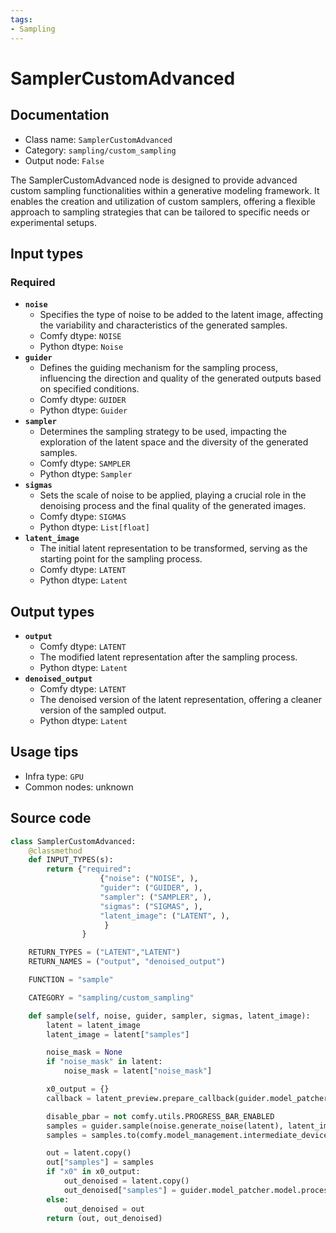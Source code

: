 ```yaml
---
tags:
- Sampling
---
```


# SamplerCustomAdvanced
## Documentation
- Class name: `SamplerCustomAdvanced`
- Category: `sampling/custom_sampling`
- Output node: `False`

The SamplerCustomAdvanced node is designed to provide advanced custom sampling functionalities within a generative modeling framework. It enables the creation and utilization of custom samplers, offering a flexible approach to sampling strategies that can be tailored to specific needs or experimental setups.
## Input types
### Required
- **`noise`**
    - Specifies the type of noise to be added to the latent image, affecting the variability and characteristics of the generated samples.
    - Comfy dtype: `NOISE`
    - Python dtype: `Noise`
- **`guider`**
    - Defines the guiding mechanism for the sampling process, influencing the direction and quality of the generated outputs based on specified conditions.
    - Comfy dtype: `GUIDER`
    - Python dtype: `Guider`
- **`sampler`**
    - Determines the sampling strategy to be used, impacting the exploration of the latent space and the diversity of the generated samples.
    - Comfy dtype: `SAMPLER`
    - Python dtype: `Sampler`
- **`sigmas`**
    - Sets the scale of noise to be applied, playing a crucial role in the denoising process and the final quality of the generated images.
    - Comfy dtype: `SIGMAS`
    - Python dtype: `List[float]`
- **`latent_image`**
    - The initial latent representation to be transformed, serving as the starting point for the sampling process.
    - Comfy dtype: `LATENT`
    - Python dtype: `Latent`
## Output types
- **`output`**
    - Comfy dtype: `LATENT`
    - The modified latent representation after the sampling process.
    - Python dtype: `Latent`
- **`denoised_output`**
    - Comfy dtype: `LATENT`
    - The denoised version of the latent representation, offering a cleaner version of the sampled output.
    - Python dtype: `Latent`
## Usage tips
- Infra type: `GPU`
- Common nodes: unknown


## Source code
```python
class SamplerCustomAdvanced:
    @classmethod
    def INPUT_TYPES(s):
        return {"required":
                    {"noise": ("NOISE", ),
                    "guider": ("GUIDER", ),
                    "sampler": ("SAMPLER", ),
                    "sigmas": ("SIGMAS", ),
                    "latent_image": ("LATENT", ),
                     }
                }

    RETURN_TYPES = ("LATENT","LATENT")
    RETURN_NAMES = ("output", "denoised_output")

    FUNCTION = "sample"

    CATEGORY = "sampling/custom_sampling"

    def sample(self, noise, guider, sampler, sigmas, latent_image):
        latent = latent_image
        latent_image = latent["samples"]

        noise_mask = None
        if "noise_mask" in latent:
            noise_mask = latent["noise_mask"]

        x0_output = {}
        callback = latent_preview.prepare_callback(guider.model_patcher, sigmas.shape[-1] - 1, x0_output)

        disable_pbar = not comfy.utils.PROGRESS_BAR_ENABLED
        samples = guider.sample(noise.generate_noise(latent), latent_image, sampler, sigmas, denoise_mask=noise_mask, callback=callback, disable_pbar=disable_pbar, seed=noise.seed)
        samples = samples.to(comfy.model_management.intermediate_device())

        out = latent.copy()
        out["samples"] = samples
        if "x0" in x0_output:
            out_denoised = latent.copy()
            out_denoised["samples"] = guider.model_patcher.model.process_latent_out(x0_output["x0"].cpu())
        else:
            out_denoised = out
        return (out, out_denoised)

```
